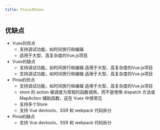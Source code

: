 ```yaml
---
title: Pinia与Vuex
---
```


## 优缺点

- Vuex的优点
  - 支持调试功能，如时间旅行和编辑
  - 适用于大型、高复杂度的Vue.js项目
- Vuex的缺点
  - 支持调试功能，如时间旅行和编辑
适用于大型、高复杂度的Vue.js项目
  - 支持调试功能，如时间旅行和编辑
适用于大型、高复杂度的Vue.js项目
- Pinia的优点
  - 支持调试功能，如时间旅行和编辑
适用于大型、高复杂度的Vue.js项目
  - store 的 action 被调度为常规的函数调用，而不是使用 dispatch 方法或 MapAction 辅助函数，这在 Vuex 中很常见
  - 支持多个Store
  - 支持 Vue devtools、SSR 和 webpack 代码拆分
- Pinia的缺点
  - 支持 Vue devtools、SSR 和 webpack 代码拆分
